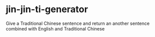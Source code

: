 # jin-jin-ti-generator
Give a Traditional Chinese sentence and return an another sentence combined with English and Traditional Chinese

